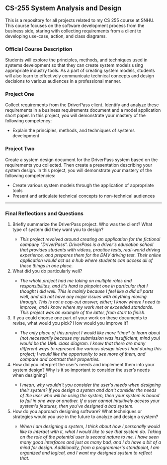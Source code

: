 <h2>CS-255 System Analysis and Design</h2>

<p>This is a repository for all projects related to my CS 255 course at SNHU. This course focuses on the software development process from the business side, staring with collecting requirements from a client to developing use-case, action, and class diagrams.</p>

<h3>Official Course Description</h3>
<p>Students will explore the principles, methods, and techniques used in systems development so that they can create system models using appropriate industry tools. As a part of creating system models, students will also learn to effectively communicate technical concepts and design decisions to various audiences in a professional manner.</p> 

<h3>Project One</h3>
<p>Collect requirements from the DriverPass client. Identify and analyze these requirements in a business requirements document and a model application short paper. In this project, you will demonstrate your mastery of the following competency:<ul><li>Explain the principles, methods, and 
techniques of systems development</li></ul> </p>



<h3>Project Two</h3>
<p>Create a system design document for the DriverPass system based on the requirements you collected. Then create a presentation describing your system design. In this project, you will demonstrate your mastery of the following competencies: 
  <ul>
    <li>Create various system models through the application of appropriate tools</li>
    <li>Present and articulate technical concepts to non-technical audiences</li>
  </ul>
</p>

<hr>

<h3>Final Reflections and Questions</h3>

<p>
  
  <ol>
    <li>Briefly summarize the DriverPass project. Who was the client? What type of system did they want you to design?</li>
    <ul><li><em>This project revolved around creating an application for the fictional company "DriverPass". DriverPass is a driver's education school that provides students with videos, practice tests, real-world driving experience, and prepares them for the DMV driving test. Their online application would act as a hub where students can access all of these things in one place.</em></li></ul>
    <li>What did you do particularly well?</li>
    <ul><li><em>The whole project had me taking on multiple roles and responsibilites, and it's hard to pinpoint one in particular that I thought I did well. This is mainly because I feel like a did all parts well, and did not have any major issues with anything moving through. This is not a cop-out answer, either; I know where I need to improve, and I know where my work met or exceeded standards. This project was an example of the latter, from start to finish.</em></li></ul>
    <li>If you could choose one part of your work on these documents to revise, what would you pick? How would you improve it?</li>
    <ul><li><em>The only place of this project I would like more *time* to learn about (not necessarily because my submission was insufficient, mind you) would be the UML class diagram. I know that there are many different ways to represent the various design ideas I had during this project; I would like the opportunity to see more of them, and compare and contrast their properties.</em></li></ul>
    <li>How did you interpret the user’s needs and implement them into your system design? Why is it so important to consider the user’s needs when designing?</li>
    <ul><li><em>I mean, why wouldn't you consider the user's needs when designing their system? If you design a system and don't consider the needs of the user who will be using the system, then your system is bound to fail in one way or another. If a user cannot intuitively access your system's features, then you've designed a bad system.</em></li></ul>
    <li>How do you approach designing software? What techniques or strategies would you use in the future to analyze and design a system?</li>
    <ul><li><em>When I am designing a system, I think about how I personally would like to interact with it, what I would like to see that system do. Taking on the role of the potential user is second nature to me. I have seen many good interfaces and just as many bad, and I do have a bit of a mind for design. Additionally, from a programmer's standpoint, I am organized and logical, and I want my designed system to reflect that.</em></li></ul>
  </ol>
</p>

